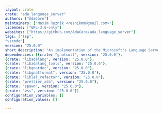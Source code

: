```yaml
---
layout: crate
crate: "ada_language_server"
authors: ["AdaCore"]
maintainers: ["Maxim Reznik <reznikmm@gmail.com>"]
licenses: ["GPL-3.0-only"]
websites: ["https://github.com/AdaCore/ada_language_server"]
tags: ["lsp",
"vscode"]
version: "25.0.0"
short_description: "An implementation of the Microsoft's Language Server Protocol for Ada"
dependencies: [{crate: "gnatcoll", version: "25.0.0"},
{crate: "libadalang", version: "25.0.0"},
{crate: "libadalang_tools", version: "25.0.0"},
{crate: "libgnatdoc", version: "25.0.0"},
{crate: "libgnatformat", version: "25.0.0"},
{crate: "liblal_refactor", version: "25.0.0"},
{crate: "prettier_ada", version: "25.0.0"},
{crate: "spawn", version: "25.0.0"},
{crate: "vss", version: "25.0.0"}]
configuration_variables: []
configuration_values: []

---
```



